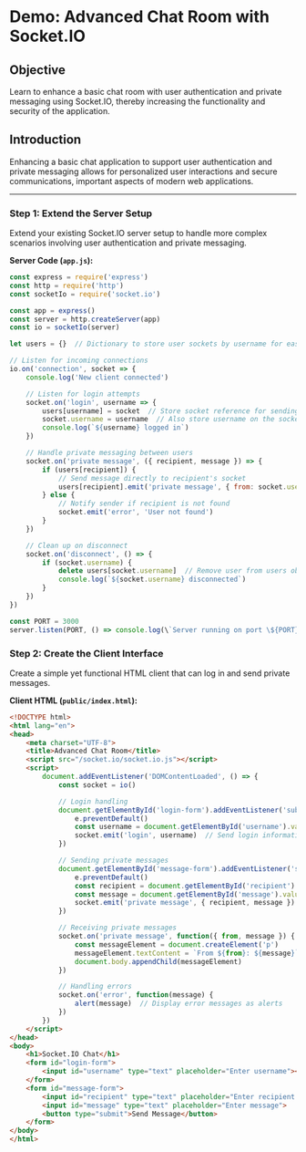 # Demo: Advanced Chat Room with Socket.IO

## Objective
Learn to enhance a basic chat room with user authentication and private messaging using Socket.IO, thereby increasing the functionality and security of the application.

## Introduction
Enhancing a basic chat application to support user authentication and private messaging allows for personalized user interactions and secure communications, important aspects of modern web applications.

---

### Step 1: Extend the Server Setup

Extend your existing Socket.IO server setup to handle more complex scenarios involving user authentication and private messaging.

**Server Code (`app.js`):**
```javascript
const express = require('express')
const http = require('http')
const socketIo = require('socket.io')

const app = express()
const server = http.createServer(app)
const io = socketIo(server)

let users = {}  // Dictionary to store user sockets by username for easy access

// Listen for incoming connections
io.on('connection', socket => {
    console.log('New client connected')

    // Listen for login attempts
    socket.on('login', username => {
        users[username] = socket  // Store socket reference for sending messages directly
        socket.username = username  // Also store username on the socket for reference on disconnect
        console.log(`${username} logged in`)
    })

    // Handle private messaging between users
    socket.on('private message', ({ recipient, message }) => {
        if (users[recipient]) {
            // Send message directly to recipient's socket
            users[recipient].emit('private message', { from: socket.username, message })
        } else {
            // Notify sender if recipient is not found
            socket.emit('error', 'User not found')
        }
    })

    // Clean up on disconnect
    socket.on('disconnect', () => {
        if (socket.username) {
            delete users[socket.username]  // Remove user from users object
            console.log(`${socket.username} disconnected`)
        }
    })
})

const PORT = 3000
server.listen(PORT, () => console.log(\`Server running on port \${PORT}\`))
```

### Step 2: Create the Client Interface

Create a simple yet functional HTML client that can log in and send private messages.

**Client HTML (`public/index.html`):**
```html
<!DOCTYPE html>
<html lang="en">
<head>
    <meta charset="UTF-8">
    <title>Advanced Chat Room</title>
    <script src="/socket.io/socket.io.js"></script>
    <script>
        document.addEventListener('DOMContentLoaded', () => {
            const socket = io()

            // Login handling
            document.getElementById('login-form').addEventListener('submit', function(e) {
                e.preventDefault()
                const username = document.getElementById('username').value
                socket.emit('login', username)  // Send login information to server
            })

            // Sending private messages
            document.getElementById('message-form').addEventListener('submit', function(e) {
                e.preventDefault()
                const recipient = document.getElementById('recipient').value
                const message = document.getElementById('message').value
                socket.emit('private message', { recipient, message })  // Emit private message event
            })

            // Receiving private messages
            socket.on('private message', function({ from, message }) {
                const messageElement = document.createElement('p')
                messageElement.textContent = `From ${from}: ${message}`
                document.body.appendChild(messageElement)
            })

            // Handling errors
            socket.on('error', function(message) {
                alert(message)  // Display error messages as alerts
            })
        })
    </script>
</head>
<body>
    <h1>Socket.IO Chat</h1>
    <form id="login-form">
        <input id="username" type="text" placeholder="Enter username"><button type="submit">Login</button>
    </form>
    <form id="message-form">
        <input id="recipient" type="text" placeholder="Enter recipient username">
        <input id="message" type="text" placeholder="Enter message">
        <button type="submit">Send Message</button>
    </form>
</body>
</html>
```
